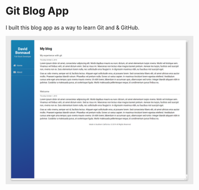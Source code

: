 # Git Blog App

I built this blog app as a way to learn Git and & GitHub.

<img src="screenshot.png" alt="Blog Screenshot">
